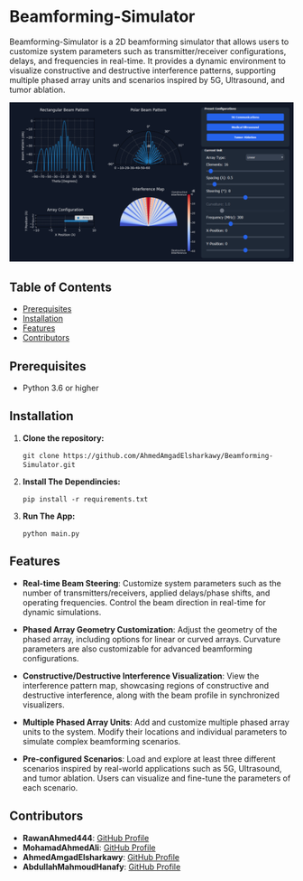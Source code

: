 # Beamforming-Simulator
Beamforming-Simulator is a 2D beamforming simulator that allows users to customize system parameters such as transmitter/receiver configurations, delays, and frequencies in real-time. It provides a dynamic environment to visualize constructive and destructive interference patterns, supporting multiple phased array units and scenarios inspired by 5G, Ultrasound, and tumor ablation.

<div align = "center">
    <img src = "assets/images/app_preview.png">
</div>

## Table of Contents
- [Prerequisites](#prerequisites)
- [Installation](#installation)
- [Features](#features)
- [Contributors](#contributors)


## Prerequisites

- Python 3.6 or higher

## Installation

1. **Clone the repository:**

   ``````
   git clone https://github.com/AhmedAmgadElsharkawy/Beamforming-Simulator.git
   ``````

2. **Install The Dependincies:**
    ``````
    pip install -r requirements.txt
    ``````

3. **Run The App:**

    ``````
    python main.py
    ``````

## Features

- **Real-time Beam Steering**: Customize system parameters such as the number of transmitters/receivers, applied delays/phase shifts, and operating frequencies. Control the beam direction in real-time for dynamic simulations.

- **Phased Array Geometry Customization**: Adjust the geometry of the phased array, including options for linear or curved arrays. Curvature parameters are also customizable for advanced beamforming configurations.

- **Constructive/Destructive Interference Visualization**: View the interference pattern map, showcasing regions of constructive and destructive interference, along with the beam profile in synchronized visualizers.

- **Multiple Phased Array Units**: Add and customize multiple phased array units to the system. Modify their locations and individual parameters to simulate complex beamforming scenarios.

- **Pre-configured Scenarios**: Load and explore at least three different scenarios inspired by real-world applications such as 5G, Ultrasound, and tumor ablation. Users can visualize and fine-tune the parameters of each scenario.

## Contributors
- **RawanAhmed444**: [GitHub Profile](https://github.com/RawanAhmed444)
- **MohamadAhmedAli**: [GitHub Profile](https://github.com/MohamadAhmedAli)
- **AhmedAmgadElsharkawy**: [GitHub Profile](https://github.com/AhmedAmgadElsharkawy)
- **AbdullahMahmoudHanafy**: [GitHub Profile](https://github.com/AbdullahMahmoudHanafy)

